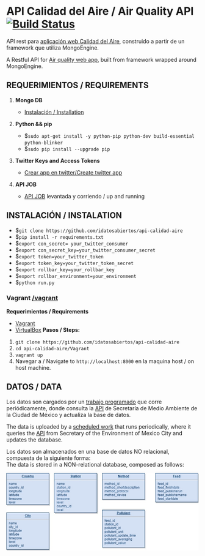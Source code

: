# API Calidad del Aire / Air Quality API [![Build Status](https://travis-ci.org/idatosabiertos/api-calidad-aire.svg?branch=master)](https://travis-ci.org/idatosabiertos/api-calidad-aire)
API rest para [aplicación web Calidad del Aire](https://github.com/idatosabiertos/calidad-del-aire-webapp), construido a partir de un framework que utiliza MongoEngine.  

A Restful API for [Air quality web app](https://github.com/idatosabiertos/calidad-del-aire-webapp), built from framework wrapped around MongoEngine.

## REQUERIMIENTOS / REQUIREMENTS
1. **Mongo DB**	 
	 - [Instalación / Installation](https://www.digitalocean.com/community/tutorials/how-to-install-and-secure-mongodb-on-ubuntu-16-04) 
2. **Python && pip**
	 - $`sudo apt-get install -y python-pip python-dev build-essential python-blinker`
	 - $`sudo pip install --upgrade pip`	 

3. **Twitter Keys and Access Tokens**
	 - [Crear app en twitter/Create twitter app](https://apps.twitter.com)
4. **API JOB**
	- [API JOB](https://github.com/idatosabiertos/calidad-aire-cdmx-latam) levantada y corriendo / up and running

## INSTALACIÓN / INSTALATION
- $`git clone https://github.com/idatosabiertos/api-calidad-aire`
- $`pip install -r requirements.txt`
- $`export con_secret= your_twitter_consumer`
- $`export con_secret_key=your_twitter_consumer_secret`
- $`export token=your_twitter_token`
- $`export token_key=your_twitter_token_secret`
- $`export rollbar_key=your_rollbar_key`
- $`export rollbar_environment=your_environment`
- $`python run.py`

### Vagrant  [/vagrant](https://github.com/idatosabiertos/api-calidad-aire/tree/master/Vagrant)
**Requerimientos / Requirements**
 - [Vagrant](https://www.vagrantup.com/downloads.html)
 - [VirtualBox](https://www.virtualbox.org/wiki/Downloads)
**Pasos / Steps:**
1. `git clone https://github.com/idatosabiertos/api-calidad-aire`
2. `cd api-calidad-aire/Vagrant`
3. `vagrant up` 
4. Navegar a / Navigate to `http://localhost:8000` en la maquina host / on host machine.


## DATOS / DATA
Los datos son cargados por un [trabajo programado](https://github.com/idatosabiertos/calidad-aire-cdmx-latam) que corre periódicamente, donde consulta la [API](http://148.243.232.113/calidadaire/xml/simat.json) de Secretaría de Medio Ambiente de la Ciudad de México y actualiza la base de datos.

The data is uploaded by a [scheduled work](https://github.com/adatosabiertos/calidad-aire-cdmx-latam) that runs periodically, where it queries the [API](http://148.243.232.113/calidadaire/xml/simat.json) from Secretary of the Environment of Mexico City and updates the database.

Los datos son almacenados en una base de datos NO relacional, compuesta de la siguiente forma:  
The data is stored in a NON-relational database, composed as follows:

![alt text](https://github.com/idatosabiertos/api-calidad-aire/blob/master/documentation/database.jpg "database")